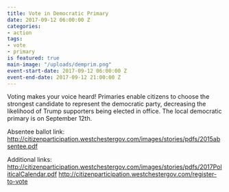 ```yaml
---
title: Vote in Democratic Primary
date: 2017-09-12 06:00:00 Z
categories:
- action
tags:
- vote
- primary
is featured: true
main-image: "/uploads/demprim.png"
event-start-date: 2017-09-12 06:00:00 Z
event-end-date: 2017-09-12 21:00:00 Z
---
```


Voting makes your voice heard! Primaries enable citizens to choose the strongest candidate to represent the democratic party, decreasing the likelihood of Trump supporters being elected in office. The local democratic primary is on September 12th.

Absentee ballot link:
http://citizenparticipation.westchestergov.com/images/stories/pdfs/2015absentee.pdf

Additional links:
http://citizenparticipation.westchestergov.com/images/stories/pdfs/2017PoliticalCalendar.pdf
http://citizenparticipation.westchestergov.com/register-to-vote